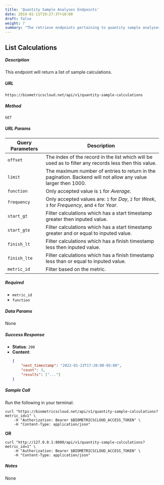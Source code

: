 ```yaml
---
title: 'Quantity Sample Analyses Endpoints'
date: 2019-02-11T19:27:37+10:00
draft: false
weight: 7
summary: "The retrieve endpoints pertaining to quantity sample analyses."
---
```


## **List Calculations**
##### Description
This endpoint will return a list of sample calculations.

##### URL

`https://biometricscloud.net/api/v1/quantity-sample-calculations`

##### Method

`GET`

##### URL Params

Query Parameters | Description
--------- | -----------
`offset` | The index of the record in the list which will be used as to filter any records less then this value.
`limit` | The maximum number of entries to return in the pagination. Backend will not allow any value larger then 1000.
`function` | Only accepted value is `1` for *Average*.
`frequency` | Only accepted values are: `1` for *Day*, `2` for *Week*, `3` for *Frequency*, and `4` for *Year*.
`start_gt` | Filter calculations which has a start timestamp greater then inputed value.
`start_gte` | Filter calculations which has a start timestamp greater and or equal to inputed value.
`finish_lt` | Filter calculations which has a finish timestamp less then inputed value.
`finish_lte` | Filter calculations which has a finish timestamp less than or equal to inputed value.
`metric_id` | Filter based on the metric.

##### Required

* `metric_id`
* `function`

##### Data Params

None

##### Success Response

  * **Status**: `200`
  * **Content**:
    ```json
    {
        "next_timestamp": "2022-01-22T17:20:00-05:00",
        "count": 3,
        "results": ["..."]
    }
    ```

##### Sample Call

Run the following in your terminal:

```shell
curl "https://biometricscloud.net/api/v1/quantity-sample-calculations?metric_id=1" \
    -H "Authorization: Bearer $BIOMETRICSCLOUD_ACCESS_TOKEN" \
    -H "Content-Type: application/json"
```

**OR**

```shell
curl "http://127.0.0.1:8000/api/v1/quantity-sample-calculations?metric_id=1" \
    -H "Authorization: Bearer $BIOMETRICSCLOUD_ACCESS_TOKEN" \
    -H "Content-Type: application/json"
```

##### Notes

None
